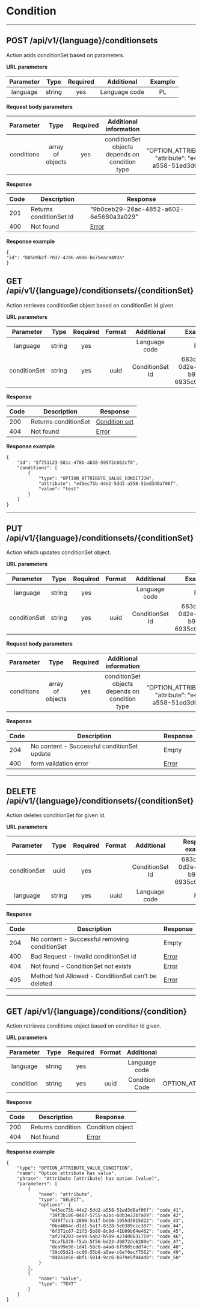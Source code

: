 # Condition

----


## POST /api/v1/{language}/conditionsets

Action adds conditionSet based on parameters.

**URL parameters**

| Parameter |  Type  | Required |   Additional  | Example |
|:---------:|:------:|:--------:|:-------------:|:-------:|
|  language | string |    yes   | Language code |    PL   |


**Request body parameters**

|   Parameter  |    Type        | Required |    Additional information   |                          Example                         |
|:------------:|:--------------:|:--------:|:---------------------------:|:--------------------------------------------------------:|
|     conditions      |    array of objects      |    yes   |          conditionSet objects depends on condition type        |                  [{"type": "OPTION_ATTRIBUTE_VALUE_CONDITION", "attribute": "e45ec75b-44e2-5dd2-a558-51ed3d0af06f", "value": "test"}]                     |


**Response**

| Code | Description       | Response                                    |
|------|-------------------|---------------------------------------------|
| 201  | Returns conditionSet Id| "9b0ceb29-26ac-4852-a602-6e5680a3a029"      |
| 400  | Not found         | [Error](backend/api/objects/error.md)        |


**Response example**

```
{
"id": "b0509b2f-7037-4786-a9a6-b675eac0493a"
}
```


## GET /api/v1/{language}/conditionsets/{conditionSet}

Action retrieves conditionSet object based on conditionSet Id given. 

**URL parameters**

| Parameter |  Type  | Required | Format |   Additional  | Example |
|:---------:|:------:|:--------:|:------:|:-------------:|:-------:|
|  language | string |    yes   |        | Language code |    PL   |
|  conditionSet | string |    yes   | uuid   | ConditionSet Id  | 683d8fc8-0d2e-5626-b973-6935c02044eb|


**Response**

| Code | Description       | Response                                    |
|------|-------------------|---------------------------------------------|
| 200  | Returns conditionSet   | [Condition set](backend/api/objects/condition_set.md)|
| 404  | Not found         | [Error](backend/api/objects/error.md)        |


**Response example**

```
{
    "id": "5f751123-581c-478b-ab38-59572c862cf0",
    "conditions": [
        {
            "type": "OPTION_ATTRIBUTE_VALUE_CONDITION",
            "attribute": "e45ec75b-44e2-5dd2-a558-51ed3d0af06f",
            "value": "test"
        }
    ]
}
```

______________________________________________________________________________________

## PUT /api/v1/{language}/conditionsets/{conditionSet}

Action which updates conditionSet object.


**URL parameters**

| Parameter |  Type  | Required | Format |   Additional  | Example |
|:---------:|:------:|:--------:|:------:|:-------------:|:-------:|
|  language | string |    yes   |        | Language code |    PL   |
|  conditionSet | string |    yes   | uuid   | ConditionSet Id  | 683d8fc8-0d2e-5626-b973-6935c02044eb|



**Request body parameters**

|   Parameter  |    Type        | Required |    Additional information   |                          Example                         |
|:------------:|:--------------:|:--------:|:---------------------------:|:--------------------------------------------------------:|
|     conditions      |    array of objects      |    yes   |          conditionSet objects depends on condition type        |                  [{"type": "OPTION_ATTRIBUTE_VALUE_CONDITION", "attribute": "e45ec75b-44e2-5dd2-a558-51ed3d0af06f", "value": "test"}]                     |



**Response**

| Code | Description       | Response                                    |
|------|-------------------|---------------------------------------------|
| 204  | No content - Successful conditionSet update      | Empty                                   |
| 400  | form validation error         | [Error](backend/api/objects/error.md)        |


_______________________________________________________________________________________

## DELETE /api/v1/{language}/conditionsets/{conditionSet}

Action deletes conditionSet for given Id.

**URL parameters**

| Parameter |  Type  | Required | Format |   Additional  | Response example |
|:---------:|:------:|:--------:|:------:|:-------------:|:-------:|
|  conditionSet | uuid |    yes   |        | ConditionSet Id  |    683d8fc8-0d2e-5626-b973-6935c02044eb   |
|  language | string |    yes   | uuid   |Language code  |    PL   |

**Response**

| Code | Description                                     | Response                             |
|------|-------------------------------------------------|--------------------------------------|
| 204  | No content - Successful removing conditionSet      | Empty                                   |
| 400  | Bad Request - Invalid conditionSet id              | [Error](backend/api/objects/error.md) |
| 404  | Not found - ConditionSet not exists                | [Error](backend/api/objects/error.md) |
| 405  | Method Not Allowed - ConditionSet can’t be deleted | [Error](backend/api/objects/error.md) |

_______________________________________________________________________________________


## GET /api/v1/{language}/conditions/{condition}


Action retrieves conditions object based on condition Id given. 

**URL parameters**

| Parameter |  Type  | Required | Format |   Additional  | Example |
|:---------:|:------:|:--------:|:------:|:-------------:|:-------:|
|  language | string |    yes   |        | Language code |    PL   |
|  condition | string |    yes   | uuid   | Condition Code  | OPTION_ATTRIBUTE_VALUE_CONDITION |


**Response**

| Code | Description       | Response                                    |
|------|-------------------|---------------------------------------------|
| 200  | Returns condition   | Condition object |
| 404  | Not found         | [Error](backend/api/objects/error.md)        |


**Response example**

```
{
    "type": "OPTION_ATTRIBUTE_VALUE_CONDITION",
    "name": "Option attribute has value",
    "phrase": "Attribute [attribute] has option [value]",
    "parameters": [
        {
            "name": "attribute",
            "type": "SELECT",
            "options": {
                "e45ec75b-44e2-5dd2-a558-51ed3d0af06f": "code_41",
                "39f3b186-0407-5755-a2bc-60b3e22b7a09": "code_42",
                "d49ffcc1-2880-5a1f-bdb6-1955d3015d22": "code_43",
                "0be4064c-d1d1-5a17-8328-5e0389ccc387": "code_44",
                "6f371c67-21f3-5b80-8c9d-41b09b64e462": "code_45",
                "af274203-ce99-5ab2-b589-a27dd8831719": "code_46",
                "8cefb378-f5ab-5f56-bd23-d9072dc6280e": "code_47",
                "dea99e98-1d41-58c0-a4a0-6f9905cdd74c": "code_48",
                "39c65d21-cc06-55b8-a5ee-c6ef0ecf7562": "code_49",
                "d48a1e58-4bf1-5014-9cc6-b879e5f044d0": "code_50"
            }
        },
        {
            "name": "value",
            "type": "TEXT"
        }
    ]
}
```

